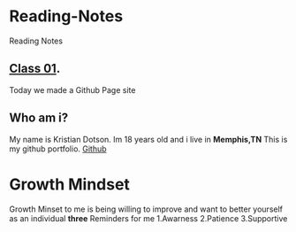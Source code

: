 # Reading-Notes
Reading Notes 

## [Class 01](/Reading-Notes/Class01).

Today we made a Github Page site 



## Who am i?
My name is Kristian Dotson. Im 18 years old and i live in **Memphis,TN**
This is my github portfolio.
[Github](https://github.com/KrisD2004/ReadMe/edit/main/README.md)


# Growth Mindset
Growth Minset to me is being willing to improve and want to better yourself as an individual
**three** Reminders for me
1.Awarness
2.Patience
3.Supportive

